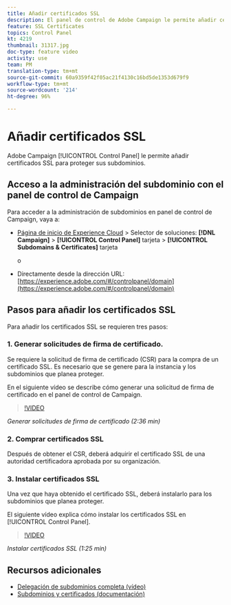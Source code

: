 ```yaml
---
title: Añadir certificados SSL
description: El panel de control de Adobe Campaign le permite añadir certificados SSL para proteger sus subdominios.
feature: SSL Certificates
topics: Control Panel
kt: 4219
thumbnail: 31317.jpg
doc-type: feature video
activity: use
team: PM
translation-type: tm+mt
source-git-commit: 60a9359f42f05ac21f4130c16bd5de1353d679f9
workflow-type: tm+mt
source-wordcount: '214'
ht-degree: 96%

---
```



# Añadir certificados SSL

Adobe Campaign [!UICONTROL Control Panel] le permite añadir certificados SSL para proteger sus subdominios.

## Acceso a la administración del subdominio con el panel de control de Campaign

Para acceder a la administración de subdominios en panel de control de Campaign, vaya a:

* [Página de inicio de Experience Cloud](https://experience.adobe.com/#/home) > Selector de soluciones: **[!DNL Campaign]** > **[!UICONTROL Control Panel]** tarjeta > **[!UICONTROL Subdomains & Certificates]** tarjeta

   o
* Directamente desde la dirección URL: [https://experience.adobe.com/#/controlpanel/domain](https://experience.adobe.com/#/controlpanel/domain)

## Pasos para añadir los certificados SSL

Para añadir los certificados SSL se requieren tres pasos:

### 1. Generar solicitudes de firma de certificado.

Se requiere la solicitud de firma de certificado (CSR) para la compra de un certificado SSL. Es necesario que se genere para la instancia y los subdominios que planea proteger.

En el siguiente vídeo se describe cómo generar una solicitud de firma de certificado en el panel de control de Campaign.

>[!VIDEO](https://video.tv.adobe.com/v/31317?quality=12)

*Generar solicitudes de firma de certificado (2:36 min)*

### 2. Comprar certificados SSL

Después de obtener el CSR, deberá adquirir el certificado SSL de una autoridad certificadora aprobada por su organización.

### 3. Instalar certificados SSL

Una vez que haya obtenido el certificado SSL, deberá instalarlo para los subdominios que planea proteger.

El siguiente vídeo explica cómo instalar los certificados SSL en [!UICONTROL Control Panel].

>[!VIDEO](https://video.tv.adobe.com/v/31166?quality=12)

*Instalar certificados SSL (1:25 min)*

## Recursos adicionales

* [Delegación de subdominios completa (vídeo)](./subdomain-delegation.md)
* [Subdominios y certificados (documentación)](https://docs.adobe.com/content/help/es-ES/control-panel/using/subdomains-and-certificates/renewing-subdomain-certificate.html)
